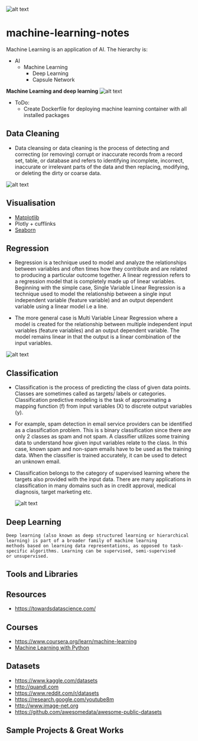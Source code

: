 ![alt text](http://community-cdn-digitalocean-com.global.ssl.fastly.net/assets/tutorials/images/large/introduction-to-machine-learning_social.png?1510178550)
# machine-learning-notes


Machine Learning is an application of AI. The hierarchy is:
 * AI
   * Machine Learning
     * Deep Learning
     * Capsule Network
     
**Machine Learning and deep learning**
![alt text](http://https://semiengineering.com/wp-content/uploads/2018/01/MLvsDL.png)
     
* ToDo:
  * Create Dockerfile for deploying machine learning container with all installed packages

## Data Cleaning
* Data cleansing or data cleaning is the process of detecting and correcting (or removing) corrupt or inaccurate records from a record     set, table, or database and refers to identifying incomplete, incorrect, inaccurate or irrelevant parts of the data and then             replacing, modifying, or deleting the dirty or coarse data.

![alt text](http://3.imimg.com/data3/JR/VP/MY-10451527/data-cleansing-normalization-500x500.jpg)


## Visualisation
  * [Matplotlib](https://matplotlib.org/)
  * Plotly + cufflinks
  * [Seaborn](https://seaborn.pydata.org/)
## Regression
* Regression is a technique used to model and analyze the relationships between variables and often times how they contribute and are related to producing a particular outcome together. A linear regression refers to a regression model that is completely made up of linear variables. Beginning with the simple case, Single Variable Linear Regression is a technique used to model the relationship between a single input independent variable (feature variable) and an output dependent variable using a linear model i.e a line.

* The more general case is Multi Variable Linear Regression where a model is created for the relationship between multiple independent input variables (feature variables) and an output dependent variable. The model remains linear in that the output is a linear combination of the input variables. 

![alt text](https://cdn-images-1.medium.com/max/1600/1*iuqVEjdtEMY8oIu3cGwC1g.png)

## Classification
* Classification is the process of predicting the class of given data points. Classes are sometimes called as targets/ labels or categories. Classification predictive modeling is the task of approximating a mapping function (f) from input variables (X) to discrete output variables (y).

* For example, spam detection in email service providers can be identified as a classification problem. This is s binary classification since there are only 2 classes as spam and not spam. A classifier utilizes some training data to understand how given input variables relate to the class. In this case, known spam and non-spam emails have to be used as the training data. When the classifier is trained accurately, it can be used to detect an unknown email.

* Classification belongs to the category of supervised learning where the targets also provided with the input data. There are many applications in classification in many domains such as in credit approval, medical diagnosis, target marketing etc.

  ![alt text](https://i.stack.imgur.com/stYyQ.png)

## Deep Learning
    Deep learning (also known as deep structured learning or hierarchical learning) is part of a broader family of machine learning         methods based on learning data representations, as opposed to task-specific algorithms. Learning can be supervised, semi-supervised     or unsupervised.

## Tools and Libraries

## Resources
* https://towardsdatascience.com/

## Courses
* https://www.coursera.org/learn/machine-learning
* [Machine Learning with Python](https://www.youtube.com/playlist?list=PLQVvvaa0QuDfKTOs3Keq_kaG2P55YRn5v)

## Datasets
* https://www.kaggle.com/datasets
* http://quandl.com
* https://www.reddit.com/r/datasets
* https://research.google.com/youtube8m
* http://www.image-net.org
* https://github.com/awesomedata/awesome-public-datasets

## Sample Projects & Great Works
